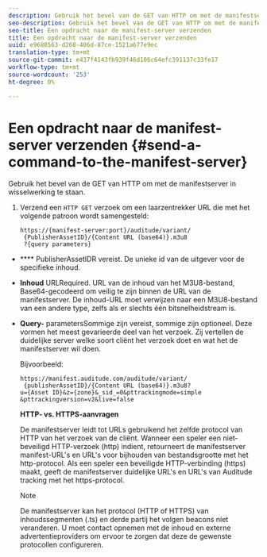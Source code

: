 ```yaml
---
description: Gebruik het bevel van de GET van HTTP om met de manifestserver in wisselwerking te staan.
seo-description: Gebruik het bevel van de GET van HTTP om met de manifestserver in wisselwerking te staan.
seo-title: Een opdracht naar de manifest-server verzenden
title: Een opdracht naar de manifest-server verzenden
uuid: e9680563-d268-406d-87ce-1521a677e9ec
translation-type: tm+mt
source-git-commit: e437f4143fb939f46d106c64efc391137c33fe17
workflow-type: tm+mt
source-wordcount: '253'
ht-degree: 0%

---
```



# Een opdracht naar de manifest-server verzenden {#send-a-command-to-the-manifest-server}

Gebruik het bevel van de GET van HTTP om met de manifestserver in wisselwerking te staan.

1. Verzend een `HTTP GET` verzoek om een laarzentrekker URL die met het volgende patroon wordt samengesteld:

   ```
   https://{manifest-server:port}/auditude/variant/
    {PublisherAssetID}/{Content URL (base64)}.m3u8
    ?{query parameters}
   ```

* **** PublisherAssetIDR vereist. De unieke id van de uitgever voor de specifieke inhoud.

* **Inhoud** URLRequired. URL van de inhoud van het M3U8-bestand, Base64-gecodeerd om veilig te zijn binnen de URL van de manifestserver. De inhoud-URL moet verwijzen naar een M3U8-bestand van een andere type, zelfs als er slechts één bitsnelheidstream is.

* **Query-** parametersSommige zijn vereist, sommige zijn optioneel. Deze vormen het meest gevarieerde deel van het verzoek. Zij vertellen de duidelijke server welke soort cliënt het verzoek doet en wat het de manifestserver wil doen.

   Bijvoorbeeld:

   ```
   https://manifest.auditude.com/auditude/variant/
    {publisherAssetID}/{Content URL (base64)}.m3u8?
   u={Asset ID}&z={zone}&_sid_=0&pttrackingmode=simple
   &pttrackingversion=v2&live=false
   ```

   **HTTP- vs. HTTPS-aanvragen**

   De manifestserver leidt tot URLs gebruikend het zelfde protocol van HTTP van het verzoek van de cliënt. Wanneer een speler een niet-beveiligd HTTP-verzoek (http) indient, retourneert de manifestserver manifest-URL&#39;s en URL&#39;s voor bijhouden van bestandsgrootte met het http-protocol. Als een speler een beveiligde HTTP-verbinding (https) maakt, geeft de manifestserver duidelijke URL&#39;s en URL&#39;s van Auditude tracking met het https-protocol.

   >[!NOTE]
   >
   >De manifestserver kan het protocol (HTTP of HTTPS) van inhoudssegmenten (.ts) en derde partij het volgen beacons niet veranderen. U moet contact opnemen met de inhoud en externe advertentieproviders om ervoor te zorgen dat deze de gewenste protocollen configureren.